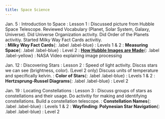 ```yaml
---
title: Space Science
---
```

Jan. 5
: Introduction to Space
  : Lesson 1
: Discussed picture from Hubble Space Telescope.  Reviewed Vocabulary (Planet, Solar System, Galaxy, Universe).  Did Universe Organization activity.  Did Order of the Planets activitiy.  Started Milky Way Fact Cards activitiy.  
: **Milky Way Fact Cards**{: .label .label-blue} 
  : Levels 1 & 2
: **Measuring Space**{: .label .label-blue} 
  : Level 2
: **[How Hubble Images are Made](https://www.youtube.com/watch?v=QGf0yzdM5OA)**{: .label .label-yellow}
  : NASA Video explaining image processing

Jan. 12
: Discovering Stars
  : Lesson 2
: Speed of light activity.  Discss stars we can see (brightness, color). (Level 2 only) Discuss units of temperature and specifically kelvin.
: **Color of Stars**{: .label .label-blue} 
  : Levels 1 & 2
: **Hertzsprung-Russel Diagrams**{: .label .label-blue} 
  : Level 2

Jan. 19
: Locating Constellations
  : Lesson 3
: Discuss groups of stars as constellations and their usage.  Do activitiy for making and identifying constellations.  Build a constellation telescope.
: **Constellation Names**{: .label .label-blue} 
  : Levels 1 & 2
: **Wayfinding: Polynesian Star Navigation**{: .label .label-blue} 
  : Level 2



